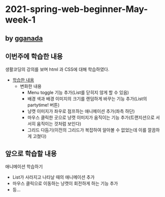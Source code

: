 # 2021-spring-web-beginner-May-week-1

## by [gganada](https://github.com/gganada)

## 이번주에 학습한 내용

생활코딩의 강의를 보며 html 과 CSS에 대해 학습하였다.

  - [학습한 내용](https://gganada.github.io/JH_WebStudy/)
    - 변화한 내용
      - Menu toggle 기능 추가(List를 닫히지 않게 할 수 있음)
      - 배경 색과 배경 이미지의 크기를 랜덤하게 바꾸는 기능 추가(List의 partytime! 버튼)
      - 냥캣 이미지가 좌우로 점프하는 애니메이션 추가(좌측 하단)
      - 마우스 클릭한 곳으로 냥캣 이미지가 움직이는 기능 추가(트랜지션으로 서서히 움직이는 것처럼 보인다)
      - 그리드 다듬기(이전의 그리드가 복잡하여 알아볼 수 없었는데 이를 깔끔하게 고쳤다)

## 앞으로 학습할 내용

애니메이션 학습하기
  - List가 사라지고 나타날 때의 애니메이션 추가
  - 마우스 클릭으로 이동하는 냥캣이 회전하게 하는 기능 추가
  - 등...
